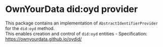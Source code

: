 # OwnYourData did:oyd provider

This package contains an implementation of `AbstractIdentifierProvider` for the `did:oyd` method.    
This enables creation and control of `did:oyd` entities - Specification: https://ownyourdata.github.io/oydid/
